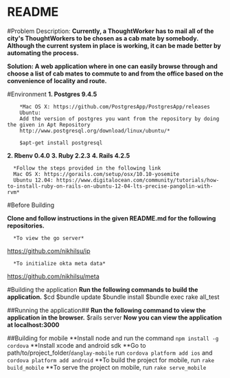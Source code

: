 README
======
#Problem Description:
  **Currently, a ThoughtWorker has to mail all of the city's ThoughtWorkers to be chosen as a cab mate by somebody. Although the current system in place is working, it can be made better by automating the process.**

  **Solution: A web application where in one can easily browse through and choose a list of cab mates to commute to and from the office based on the convenience of locality and route.**

#Environment
  **1. Postgres 9.4.5**

        *Mac OS X: https://github.com/PostgresApp/PostgresApp/releases
        Ubuntu:
        Add the version of postgres you want from the repository by doing the given in Apt Repository
        http://www.postgresql.org/download/linux/ubuntu/*

        $apt-get install postgresql
  **2. Rbenv 0.4.0**
  **3. Ruby 2.2.3**
  **4. Rails 4.2.5**

      *Follow the steps provided in the following link
      Mac OS X: https://gorails.com/setup/osx/10.10-yosemite
      Ubuntu 12.04: https://www.digitalocean.com/community/tutorials/how-to-install-ruby-on-rails-on-ubuntu-12-04-lts-precise-pangolin-with-rvm*

#Before Building

**Clone and follow instructions in the given README.md for the following repositories.**

      *To view the go server*

https://github.com/nikhilsu/ip

      *To initialize okta meta data*

https://github.com/nikhilsu/meta


#Building the application
  **Run the following commands to build the application.**
    $cd <path-to-project-directory>
    $bundle update
    $bundle install
    $bundle exec rake all_test

##Running the application##
  **Run the following command to view the application in the browser.**
    $rails server
  **Now you can view the application at localhost:3000**

##Building for mobile
  **Install node and run the command `npm install -g cordova`
  **Install xcode and android sdk
  **Go to path/to/project_folder/`danglay-mobile` run `cordova platform add ios` and `cordova platform add android`
  **To build the project for mobile, run `rake build_mobile`
  **To serve the project on mobile, run `rake serve_mobile`
